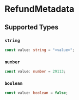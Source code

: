 # RefundMetadata


## Supported Types

### `string`

```typescript
const value: string = "<value>";
```

### `number`

```typescript
const value: number = 29113;
```

### `boolean`

```typescript
const value: boolean = false;
```

